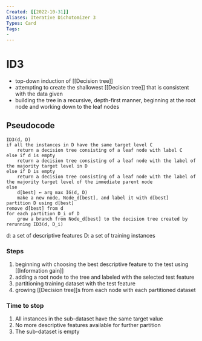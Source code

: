 ```yaml
---
Created: [[2022-10-31]]
Aliases: Iterative Dichotomizer 3
Types: Card
Tags: 
- 
---
```

# ID3
- top-down induction of [[Decision tree]]
- attempting to create the shallowest [[Decision tree]] that is consistent with the data given
- building the tree in a recursive, depth-first manner, beginning at the root node and working down to the leaf nodes

## Pseudocode
```Pseudocode
ID3(d, D)
if all the instances in D have the same target level C
	return a decision tree consisting of a leaf node with label C
else if d is empty
	return a decision tree consisting of a leaf node with the label of the majority target level in D
else if D is empty
	return a decision tree consisting of a leaf node with the label of the majority target level of the immediate parent node
else
	d[best] ← arg max IG(d, D)
	make a new node, Node_d[best], and label it with d[best]
partition D using d[best]
remove d[best] from d
for each partition D_i of D
	grow a branch from Node_d[best] to the decision tree created by rerunning ID3(d, D_i)
```
d: a set of descriptive features
D: a set of training instances

### Steps
1. beginning with choosing the best descriptive feature to the test using [[Information gain]]
2. adding a root node to the tree and labeled with the selected test feature
3. partitioning training dataset with the test feature
4. growing [[Decision tree]]s from each node with each partitioned dataset

### Time to stop
1. All instances in the sub-dataset have the same target value
2. No more descriptive features available for further partition
3. The sub-dataset is empty
